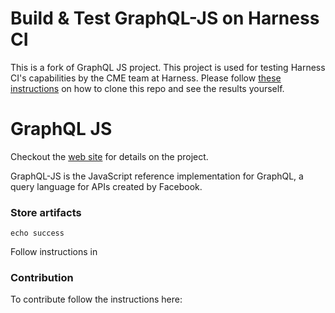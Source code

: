 Build & Test GraphQL-JS on Harness CI
=======================================
This is a fork of GraphQL JS project. This project is used for testing Harness CI's capabilities by the CME team at Harness. Please follow [these instructions](https://github.com/harness-community/graphql-js/blob/trunk/.harness/README.md) on how to clone this repo and see the results yourself.

GraphQL JS
=================
Checkout the [web site](#) for details on the project.

GraphQL-JS is the JavaScript reference implementation for GraphQL, a query language for APIs created by Facebook.


### Store artifacts
    echo success

Follow instructions in 


### Contribution ###


To contribute follow the instructions here:
